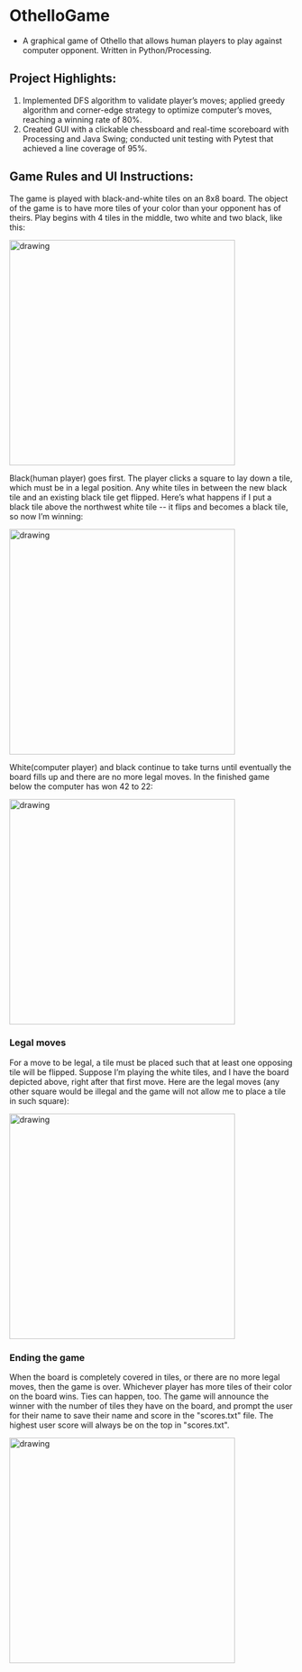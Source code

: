 # OthelloGame

* A graphical game of Othello that allows human players to play against computer opponent. Written in Python/Processing. 

## Project Highlights:
1. Implemented DFS algorithm to validate player’s moves; applied greedy algorithm and corner-edge strategy to optimize computer’s moves, reaching a winning rate of 80%.
2. Created GUI with a clickable chessboard and real-time scoreboard with Processing and Java Swing; conducted unit testing with Pytest that achieved a line coverage of 95%.

## Game Rules and UI Instructions: 
The game is played with black-and-white tiles on an 8x8 board. The object of the game is to have more tiles of your color than your opponent has of theirs. Play begins with 4 tiles in the middle, two white and two black, like this:

<img src="https://user-images.githubusercontent.com/66403829/183505434-cf3267ed-8d6a-43b4-b198-bd7a9dba4e91.png" alt="drawing" width="400"/>

Black(human player) goes first. The player clicks a square to lay down a tile, which must be in a legal position. Any white tiles in between the new black tile and an existing black tile get flipped. Here’s what happens if I put a black tile above the northwest white tile -- it flips and becomes a black tile, so now I’m winning:

<img src="https://user-images.githubusercontent.com/66403829/183505474-d098a66b-5848-4f92-b0bd-b3025a1b5f7a.png" alt="drawing" width="400"/>


White(computer player) and black continue to take turns until eventually the board fills up and there are no more legal moves. In the finished game below the computer has won 42 to 22:

<img src="https://user-images.githubusercontent.com/66403829/183505514-65879a7b-ab11-4972-aab2-6a275e5a2257.png" alt="drawing" width="400"/>


### Legal moves
For a move to be legal, a tile must be placed such that at least one opposing tile will be flipped. Suppose I’m playing the white tiles, and I have the board depicted above, right after that first move. Here are the legal moves (any other square would be illegal and the game will not allow me to place a tile in such square):

<img src="https://user-images.githubusercontent.com/66403829/183505553-40d8c4b5-4a01-4a49-b442-9e40696c7372.png" alt="drawing" width="400"/>


### Ending the game
When the board is completely covered in tiles, or there are no more legal moves, then the game is over. Whichever player has more tiles of their color on the board wins. Ties can happen, too. The game will announce the winner with the number of tiles they have on the board, and prompt the user for their name to save their name and score in the "scores.txt" file. The highest user score will always be on the top in "scores.txt".

<img src="https://user-images.githubusercontent.com/66403829/183506820-9c4483b4-3bb1-43a1-9383-36cb6feb3873.png" alt="drawing" width="400"/>

